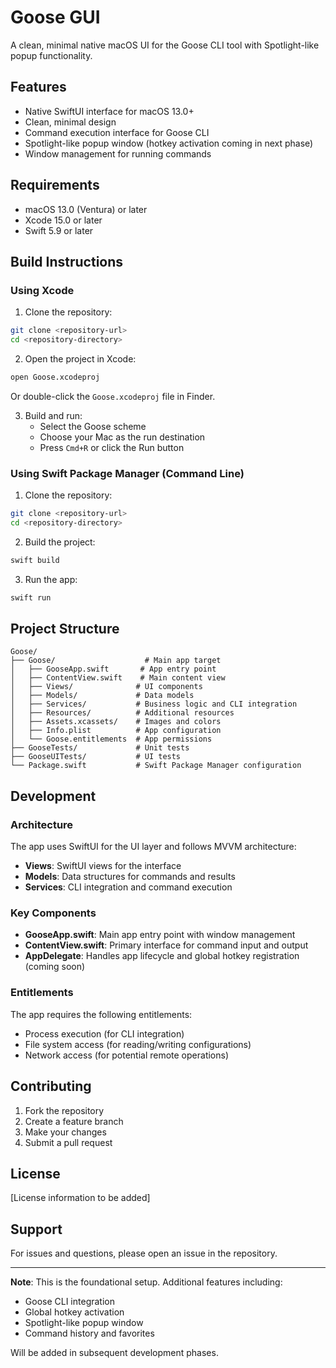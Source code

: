 # Goose GUI

A clean, minimal native macOS UI for the Goose CLI tool with Spotlight-like popup functionality.

## Features

- Native SwiftUI interface for macOS 13.0+
- Clean, minimal design
- Command execution interface for Goose CLI
- Spotlight-like popup window (hotkey activation coming in next phase)
- Window management for running commands

## Requirements

- macOS 13.0 (Ventura) or later
- Xcode 15.0 or later
- Swift 5.9 or later

## Build Instructions

### Using Xcode

1. Clone the repository:
```bash
git clone <repository-url>
cd <repository-directory>
```

2. Open the project in Xcode:
```bash
open Goose.xcodeproj
```
Or double-click the `Goose.xcodeproj` file in Finder.

3. Build and run:
   - Select the Goose scheme
   - Choose your Mac as the run destination
   - Press `Cmd+R` or click the Run button

### Using Swift Package Manager (Command Line)

1. Clone the repository:
```bash
git clone <repository-url>
cd <repository-directory>
```

2. Build the project:
```bash
swift build
```

3. Run the app:
```bash
swift run
```

## Project Structure

```
Goose/
├── Goose/                    # Main app target
│   ├── GooseApp.swift       # App entry point
│   ├── ContentView.swift    # Main content view
│   ├── Views/              # UI components
│   ├── Models/             # Data models
│   ├── Services/           # Business logic and CLI integration
│   ├── Resources/          # Additional resources
│   ├── Assets.xcassets/    # Images and colors
│   ├── Info.plist          # App configuration
│   └── Goose.entitlements  # App permissions
├── GooseTests/             # Unit tests
├── GooseUITests/           # UI tests
└── Package.swift           # Swift Package Manager configuration
```

## Development

### Architecture

The app uses SwiftUI for the UI layer and follows MVVM architecture:
- **Views**: SwiftUI views for the interface
- **Models**: Data structures for commands and results
- **Services**: CLI integration and command execution

### Key Components

- **GooseApp.swift**: Main app entry point with window management
- **ContentView.swift**: Primary interface for command input and output
- **AppDelegate**: Handles app lifecycle and global hotkey registration (coming soon)

### Entitlements

The app requires the following entitlements:
- Process execution (for CLI integration)
- File system access (for reading/writing configurations)
- Network access (for potential remote operations)

## Contributing

1. Fork the repository
2. Create a feature branch
3. Make your changes
4. Submit a pull request

## License

[License information to be added]

## Support

For issues and questions, please open an issue in the repository.

---

**Note**: This is the foundational setup. Additional features including:
- Goose CLI integration
- Global hotkey activation
- Spotlight-like popup window
- Command history and favorites

Will be added in subsequent development phases.
